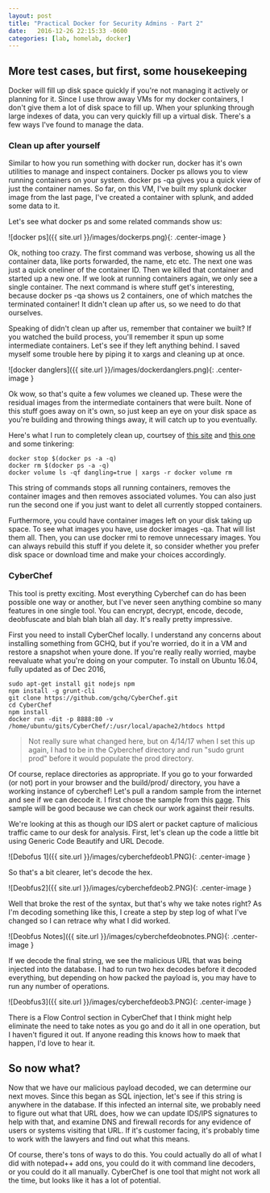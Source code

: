 ```yaml
---
layout: post
title: "Practical Docker for Security Admins - Part 2"
date:   2016-12-26 22:15:33 -0600
categories: [lab, homelab, docker]
---
```


## More test cases, but first, some housekeeping

Docker will fill up disk space quickly if you're not managing it actively or planning for it. Since I use throw away VMs for my docker containers, I don't give them a lot of disk space to fill up. When your splunking through large indexes of data, you can very quickly fill up a virtual disk. There's a few ways I've found to manage the data.

### Clean up after yourself

Similar to how you run something with docker run, docker has it's own utilities to manage and inspect containers. Docker ps allows you to view running containers on your system. docker ps -qa gives you a quick view of just the container names. So far, on this VM, I've built my splunk docker image from the last page, I've created a container with splunk, and added some data to it. 

Let's see what docker ps and some related commands show us:

![docker ps]({{ site.url }}/images/dockerps.png){: .center-image }

Ok, nothing too crazy. The first command was verbose, showing us all the container data, like ports forwarded, the name, etc etc. The next one was just a quick oneliner of the container ID. Then we killed that container and started up a new one. If we look at running containers again, we only see a single container. The next command is where stuff get's interesting, because docker ps -qa shows us 2 containers, one of which matches the terminated container! It didn't clean up after us, so we need to do that ourselves.

Speaking of didn't clean up after us, remember that container we built? If you watched the build process, you'll remember it spun up some intermediate containers. Let's see if they left anything behind. I saved myself some trouble here by piping it to xargs and cleaning up at once.

![docker danglers]({{ site.url }}/images/dockerdanglers.png){: .center-image }

Ok wow, so that's quite a few volumes we cleaned up. These were the residual images from the intermediate containers that were built. None of this stuff goes away on it's own, so just keep an eye on your disk space as you're building and throwing things away, it will catch up to you eventually.

Here's what I run to completely clean up, courtsey of [this site](http://blog.yohanliyanage.com/2015/05/docker-clean-up-after-yourself/) and [this one](https://lebkowski.name/docker-volumes/) and some tinkering:

~~~
docker stop $(docker ps -a -q)
docker rm $(docker ps -a -q)
docker volume ls -qf dangling=true | xargs -r docker volume rm
~~~

This string of commands stops all running containers, removes the container images and then removes associated volumes. You can also just run the second one if you just want to delet all currently stopped containers.

Furthermore, you could have container images left on your disk taking up space. To see what images you have, use docker images -qa. That will list them all. Then, you can use docker rmi to remove unnecessary images. You can always rebuild this stuff if you delete it, so consider whether you prefer disk space or download time and make your choices accordingly. 

### CyberChef

This tool is pretty exciting. Most everything Cyberchef can do has been possible one way or another, but I've never seen anything combine so many features in one single tool. You can encrypt, decrypt, encode, decode, deobfuscate and blah blah blah all day. It's really pretty impressive.

First you need to install CyberChef locally. I understand any concerns about installing something from GCHQ, but if you're worried, do it in a VM and restore a snapshot when youre done. If you're really really worried, maybe reevaluate what you're doing on your computer. To install on Ubuntu 16.04, fully updated as of Dec 2016,

~~~
sudo apt-get install git nodejs npm
npm install -g grunt-cli
git clone https://github.com/gchq/CyberChef.git
cd CyberChef
npm install
docker run -dit -p 8888:80 -v /home/ubuntu/gits/CyberChef/:/usr/local/apache2/htdocs httpd
~~~ 

> Not really sure what changed here, but on 4/14/17 when I set this up again, I had to be in the Cyberchef directory and run "sudo grunt prod" before it would populate the prod directory. 

Of course, replace directories as appropriate. If you go to your forwarded (or not) port in your browser and the build/prod/ directory, you have a working instance of cyberchef! Let's pull a random sample from the internet and see if we can decode it. I first chose the sample from this [page](https://isc.sans.edu/forums/diary/Obfuscated+SQL+Injection+attacks/9397/). This sample will be good because we can check our work against their results. 


We're looking at this as though our IDS alert or packet capture of malicious traffic came to our desk for analysis. First, let's clean up the code a little bit using Generic Code Beautify and URL Decode. 

![Debofus 1]({{ site.url }}/images/cyberchefdeob1.PNG){: .center-image }

So that's a bit clearer, let's decode the hex. 

![Deobfus2]({{ site.url }}/images/cyberchefdeob2.PNG){: .center-image }

Well that broke the rest of the syntax, but that's why we take notes right? As I'm decoding something like this, I create a step by step log of what I've changed so I can retrace why what I did worked. 

![Deobfus Notes]({{ site.url }}/images/cyberchefdeobnotes.PNG){: .center-image }


If we decode the final string, we see the malicious URL that was being injected into the database. I had to run two hex decodes before it decoded everything, but depending on how packed the payload is, you may have to run any number of operations.

![Deobfus3]({{ site.url }}/images/cyberchefdeob3.PNG){: .center-image } 

There is a Flow Control section in CyberChef that I think might help eliminate the need to take notes as you go and do it all in one operation, but I haven't figured it out. If anyone reading this knows how to maek that happen, I'd love to hear it. 

## So now what?

Now that we have our malicious payload decoded, we can determine our next moves. Since this began as SQL injection, let's see if this string is anywhere in the database. If this infected an internal site, we probably need to figure out what that URL does, how we can update IDS/IPS signatures to help with that, and examine DNS and firewall records for any evidence of users or systems visiting that URL. If it's customer facing, it's probably time to work with the lawyers and find out what this means. 

Of course, there's tons of ways to do this. You could actually do all of what I did with notepad++ add ons, you could do it with command line decoders, or you could do it all manually. CyberChef is one tool that might not work all the time, but looks like it has a lot of potential.
 
